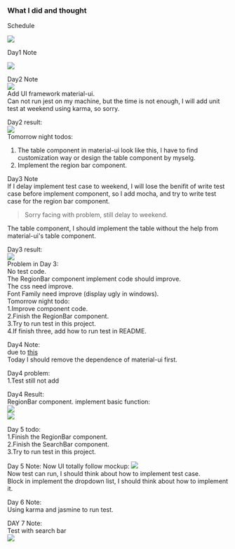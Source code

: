 ### What I did and thought       

Schedule    

![](https://cloud.githubusercontent.com/assets/10692276/9996537/fa331cdc-60b9-11e5-8b35-fe86898e37a3.png)

Day1 Note    

![](https://cloud.githubusercontent.com/assets/10692276/9997354/5bdd519c-60be-11e5-99b1-eede762ec681.png)   

Day2 Note   
![](https://cloud.githubusercontent.com/assets/10692276/10018332/68c1dea0-6168-11e5-8ec5-406c37016c46.png)  
Add UI framework material-ui.  
Can not run jest on my machine, but the time is not enough, I will add unit test at weekend using karma, so sorry.

Day2 result:   
![](https://cloud.githubusercontent.com/assets/10692276/10022602/4b91dff2-6180-11e5-8be1-01a1fc2b93d4.png)  
Tomorrow night todos:     
1. The table component in material-ui look like this, I have to find customization way or design the table component by myselg.     
2. Implement the region bar component.

Day3 Note   
If I delay implement test case to weekend, I will lose the benifit of write test case before implement component, so I add mocha, and try to write test case for the region bar component.   
> Sorry facing with problem, still delay to weekend.    


The table component, I should implement the table without the help from material-ui's table component.

Day3 result:   
![](https://cloud.githubusercontent.com/assets/10692276/10049388/dfa85404-6249-11e5-9d1c-459f89264bda.png)   
Problem in Day 3:    
No test code.   
The RegionBar component implement code should improve.    
The css need improve.   
Font Family need improve (display ugly in windows).     
Tomorrow night todo:     
1.Improve component code.     
2.Finish the RegionBar component.     
3.Try to run test in this project.     
4.If finish three, add how to run test in README.  

Day4 Note:   
due to [this](https://github.com/Wiredcraft/frontend-test/issues/2)     
Today I should remove the dependence of material-ui first.    
    
Day4 problem:   
1.Test still not add    

Day4 Result:   
RegionBar component. implement basic function:    
![](https://cloud.githubusercontent.com/assets/10692276/10077546/47d8f7b2-6313-11e5-8b52-fb62d6996646.png)   
![](https://cloud.githubusercontent.com/assets/10692276/10077550/4d1c4ae4-6313-11e5-892c-27b080c6f42b.png)
   
Day 5 todo:    
1.Finish the RegionBar component.     
2.Finish the SearchBar component.    
3.Try to run test in this project.   


Day 5 Note:
Now UI totally follow mockup:
![](https://cloud.githubusercontent.com/assets/10692276/10101243/273e12c8-63ca-11e5-98b1-027378235231.png)    
Now test can run, I should think about how to implement test case.    
Block in implement the dropdown list, I should think about how to implement it.
   
Day 6 Note:    
Using karma and jasmine to run test.     

DAY 7 Note:   
Test with search bar   
![](https://cloud.githubusercontent.com/assets/10692276/10121526/a93cacf4-6522-11e5-864f-5a8351005ca9.png)
